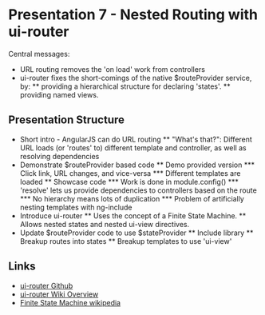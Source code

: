# Presentation 7 - Nested Routing with ui-router
Central messages:
* URL routing removes the 'on load' work from controllers
* ui-router fixes the short-comings of the native $routeProvider service, by:
** providing a hierarchical structure for declaring 'states'.
** providing named views.
## Presentation Structure
* Short intro - AngularJS can do URL routing
** "What's that?": Different URL loads (or 'routes' to) different template and controller, as well as resolving dependencies
* Demonstrate $routeProvider based code
** Demo provided version
*** Click link, URL changes, and vice-versa
*** Different templates are loaded
** Showcase code
*** Work is done in module.config()
*** 'resolve' lets us provide dependencies to controllers based on the route
*** No hierarchy means lots of duplication
*** Problem of artificially nesting templates with ng-include
* Introduce ui-router
** Uses the concept of a Finite State Machine.
** Allows nested states and nested ui-view directives.
* Update $routeProvider code to use $stateProvider
** Include library
** Breakup routes into states
** Breakup templates to use 'ui-view'
## Links
* [ui-router Github](https://github.com/angular-ui/ui-router)
* [ui-router Wiki Overview](https://github.com/angular-ui/ui-router/wiki)
* [Finite State Machine wikipedia](http://en.wikipedia.org/wiki/Finite-state_machine)